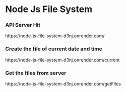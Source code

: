 <h1>Node Js File System</h1>

<h3>API Server Hit</h3>
https://node-js-file-system-d3nj.onrender.com/

<h3>Create the file of current date and time</h3>
https://node-js-file-system-d3nj.onrender.com/current

<h3>Get the files from server</h3>
https://node-js-file-system-d3nj.onrender.com/getFiles
